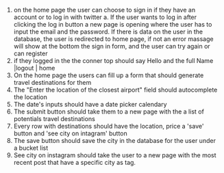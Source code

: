 1. on the home page the user can choose to sign in if they have an account or to log in with twitter
  a. If the user wants to log in after clicking the log in button a new page is opening where the user has to input the email and the password. If there is data on the user in the database, the user is redirected to home page, if not an error massage will show at the bottom the sign in form, and the user can try again or can register
2. if they logged in the the conner top should say Hello and the full Name |logout | home
3. On the home page the users can fill up a form that should generate travel destinations for them
4. The "Enter the location of the closest airport" field should autocomplete the location
5. The date's inputs should have a date picker calendary
6. The submit button should take them to a new page with the a list of potentials travel destinations
7. Every row with destinations should have the location, price a 'save' button and 'see city on intagram' button
8. The save button should save the city in the database for the user under a bucket list
9. See city on instagram should take the user to a new page with the most recent post that have a specific city as tag.

